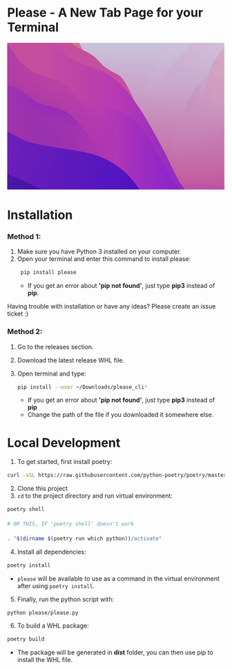 # Please - A New Tab Page for your Terminal

![](please.gif)

# Installation

### Method 1:

1. Make sure you have Python 3 installed on your computer.
2. Open your terminal and enter this command to install please:
   ```bash
    pip install please
   ```
   - If you get an error about **'pip not found'**, just type **pip3** instead of **pip**.

Having trouble with installation or have any ideas? Please create an issue ticket :)

### Method 2:

1. Go to the releases section.
2. Download the latest release WHL file.
3. Open terminal and type:

   ```bash
   pip install --user ~/Downloads/please_cli*
   ```

   - If you get an error about **'pip not found'**, just type **pip3** instead of **pip**
   - Change the path of the file if you downloaded it somewhere else.

# Local Development

1. To get started, first install poetry:

```bash
curl -sSL https://raw.githubusercontent.com/python-poetry/poetry/master/get-poetry.py | python -
```

2. Clone this project
3. `cd` to the project directory and run virtual environment:

```bash
poetry shell

# OR THIS, IF 'poetry shell' doesn't work

. "$(dirname $(poetry run which python))/activate"
```

4. Install all dependencies:

```bash
poetry install
```

- `please` will be available to use as a command in the virtual environment after using `poetry install`.

5. Finally, run the python script with:

```bash
python please/please.py
```

6. To build a WHL package:

```bash
poetry build
```

- The package will be generated in **dist** folder, you can then use pip to install the WHL file.
